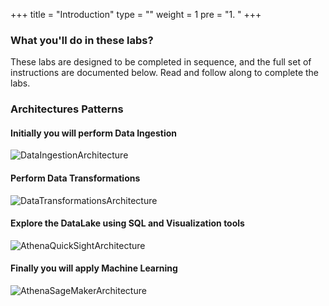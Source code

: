 +++
title = "Introduction"
type = ""
weight = 1
pre = "1. "
+++

### **What you'll do in these labs?**

These labs are designed to be completed in sequence, and the full set of instructions are documented below. Read and follow along to complete the labs.

### **Architectures Patterns**

#### Initially you will perform Data Ingestion
![DataIngestionArchitecture](./image/1.Introduction/001-IngestionDataArchitecture.png)

#### Perform Data Transformations
![DataTransformationsArchitecture](./image/1.Introduction/001-TransformingDataArchitecture.png)

#### Explore the DataLake using SQL and Visualization tools
![AthenaQuickSightArchitecture](./image/1.Introduction/001-AthenaQuickSightArchitecture.png)

#### Finally you will apply Machine Learning
![AthenaSageMakerArchitecture](./image/1.Introduction/001-AthenaSageMakerArchitecture.png)